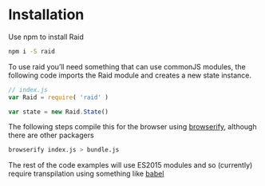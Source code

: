 
# Installation

Use npm to install Raid

```sh
npm i -S raid
```

To use raid you’ll need something that can use commonJS modules, the following code imports the Raid module and creates a new state instance.

```js
// index.js
var Raid = require( 'raid' )

var state = new Raid.State()
```

The following steps compile this for the browser using [browserify](http://browserify.org/), although there are other packagers

```sh
browserify index.js > bundle.js
```

The rest of the code examples will use ES2015 modules and so (currently) require transpilation using something like [babel](https://babeljs.io/)
